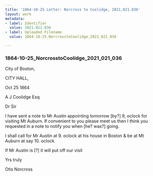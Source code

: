 ```yaml
---
title: '1864-10-25 Letter: Norcross to Coolidge, 2021.021.036'
layout: work
metadata:
- label: Identifier
  value: 2021.021.036
- label: Uploaded Filename
  value: 1864-10-25_NorcrosstoCoolidge_2021_021_036

---
```

<div class="pages">
<div id="page-1816998">
<h3><a name="page-1816998">1864-10-25_NorcrosstoCoolidge_2021_021_036</a></h3>
<div class="page-content">
<p>City of Boston,</p>
<p>CITY HALL,</p>
<p>Oct 25 1864</p>
<p>A J Coolidge Esq</p>
<p>Dr Sir</p>
<p>I have sent a<span class='line-break'> </span>note to Mr Austin appointing tomorrow<span class='line-break'> </span>[by?] 9, oclock for visiting Mt Auburn.<span class='line-break'> </span>If convenient to you please meet<span class='line-break'> </span>us then I think you requested in a<span class='line-break'> </span>note to notify you when [he? was?]<span class='line-break'> </span>going.</p>
<p>I shall call for Mr Austin<span class='line-break'> </span>at 9. oclock at his house in Boston<span class='line-break'> </span>&amp; be at Mt Auburn at say 10. oclock</p>
<p>If Mr Austin is [?] it will<span class='line-break'> </span>put off our visit</p>
<p>Yrs truly</p>
<p>Otis Norcross</p>
</div>
</div>
<br />
</div>
